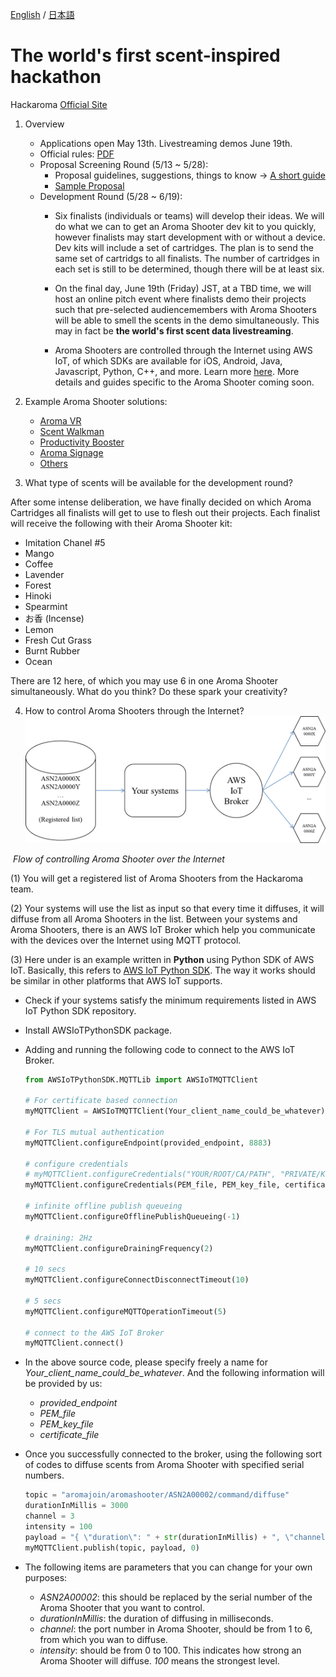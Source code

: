 [English](README.md) / [日本語](README-JP.md)
# The world's first scent-inspired hackathon

Hackaroma [Official Site](https://www.aromajoin.com/hackaroma)

1. Overview
   - Applications open May 13th. Livestreaming demos June 19th.
   - Official rules: [PDF](https://drive.google.com/file/d/1pwpCksr0kRWzzq3HsPF0bcMUr-uwWLaL/view)
   - Proposal Screening Round (5/13 ~ 5/28):
     - Proposal guidelines, suggestions, things to know → [A short guide](https://paper.dropbox.com/doc/Perfecting-your-Hackaroma-Proposal--AzWa4BFYALfWgkcztSeRTRhaAQ-8VblQZyV0ehKdyAmCSeOV)
     - [Sample Proposal](https://www.dropbox.com/s/9xcwgmslopemi94/200508_HackaromaProposalTemplate.pdf?dl=0)
   - Development Round (5/28 ~ 6/19):
     - Six finalists (individuals or teams) will develop their ideas. We will do what we can to get an Aroma Shooter dev kit to you quickly, however finalists may start development with or without a device. Dev kits will include a set of cartridges. The plan is to send the same set of cartridgs to all finalists. The number of cartridges in each set is still to be determined, though there will be at least six.

     - On the final day, June 19th (Friday) JST, at a TBD time, we will host an online pitch event where finalists demo their projects such that pre-selected audiencemembers with Aroma Shooters will be able to smell the scents in the demo simultaneously. This may in fact be **the world's first scent data livestreaming**.

     - Aroma Shooters are controlled through the Internet using AWS IoT, of which SDKs are available for iOS, Android, Java, Javascript, Python, C++, and more. Learn more [here](https://docs.aws.amazon.com/iot/latest/developerguide/iot-sdks.html). More details and guides specific to the Aroma Shooter coming soon.

2. Example Aroma Shooter solutions:
   - [Aroma VR](https://www.dropbox.com/s/9xse6isg22fhuw9/200109_VRHeroVideo.mp4?dl=0)
   - [Scent Walkman](https://www.youtube.com/watch?v=r9MUcdwxsR4)
   - [Productivity Booster](https://www.youtube.com/watch?v=p1f5A-vXAv8)
   - [Aroma Signage](https://aromajoin.com/solutions/aroma-signage)
   - [Others](https://aromajoin.com/solutions/arts-and-science)
   
3. What type of scents will be available for the development round?

After some intense deliberation, we have finally decided on which Aroma Cartridges all finalists will get to use to flesh out their projects. Each finalist will receive the following with their Aroma Shooter kit:

   - Imitation Chanel #5
   - Mango
   - Coffee
   - Lavender
   - Forest
   - Hinoki
   - Spearmint
   - お香 (Incense)
   - Lemon
   - Fresh Cut Grass
   - Burnt Rubber
   - Ocean

There are 12 here, of which you may use 6 in one Aroma Shooter simultaneously. What do you think? Do these spark your creativity?

4. How to control Aroma Shooters through the Internet?
![Flow of controlling Aroma Shooter via Internet](MQTT4AS.png)

​                                                   *Flow of controlling Aroma Shooter over the Internet*

(1) You will get a registered list of Aroma Shooters from the Hackaroma team.

(2) Your systems will use the list as input so that every time it diffuses, it will diffuse from all Aroma Shooters in the list. Between your systems and Aroma Shooters, there is an AWS IoT Broker which help you communicate with the devices over the Internet using MQTT protocol.

(3) Here under is an example written in **Python** using Python SDK of AWS IoT. Basically, this refers to [AWS IoT Python SDK](https://github.com/aws/aws-iot-device-sdk-python). The way it works should be similar in other platforms that AWS IoT supports.

- Check if your systems satisfy the minimum requirements listed in AWS IoT Python SDK repository.

- Install AWSIoTPythonSDK package.

- Adding and running the following code to connect to the AWS IoT Broker.

  ```python
  from AWSIoTPythonSDK.MQTTLib import AWSIoTMQTTClient
  
  # For certificate based connection
  myMQTTClient = AWSIoTMQTTClient(Your_client_name_could_be_whatever)
  
  # For TLS mutual authentication
  myMQTTClient.configureEndpoint(provided_endpoint, 8883)
  
  # configure credentials
  # myMQTTClient.configureCredentials("YOUR/ROOT/CA/PATH", "PRIVATE/KEY/PATH", "CERTIFICATE/PATH")
  myMQTTClient.configureCredentials(PEM_file, PEM_key_file, certificate_file)
  
  # infinite offline publish queueing
  myMQTTClient.configureOfflinePublishQueueing(-1)
  
  # draining: 2Hz
  myMQTTClient.configureDrainingFrequency(2)
  
  # 10 secs
  myMQTTClient.configureConnectDisconnectTimeout(10)
  
  # 5 secs
  myMQTTClient.configureMQTTOperationTimeout(5)
  
  # connect to the AWS IoT Broker
  myMQTTClient.connect()
  ```

  

- In the above source code, please specify freely a name for *Your_client_name_could_be_whatever*. And the following information will be provided by us:

  - *provided_endpoint*
  - *PEM_file*
  - *PEM_key_file*
  - *certificate_file*

- Once you successfully connected to the broker, using the following sort of codes to diffuse scents from Aroma Shooter with specified serial numbers.

  ```python
  topic = "aromajoin/aromashooter/ASN2A00002/command/diffuse"
  durationInMillis = 3000
  channel = 3
  intensity = 100
  payload = "{ \"duration\": " + str(durationInMillis) + ", \"channel\": " + str(channel) + ", \"intensity\": " + str(intensity) + ", \"booster\": false}"
  myMQTTClient.publish(topic, payload, 0)
  ```

- The following items are parameters that you can change for your own purposes:

  - *ASN2A00002*: this should be replaced by the serial number of the Aroma Shooter that you want to control.
  - *durationInMillis*: the duration of diffusing in milliseconds.
  - *channel*: the port number in Aroma Shooter, should be from 1 to 6, from which you wan to diffuse.
  - *intensity*: should be from 0 to 100. This indicates how strong an Aroma Shooter will diffuse. *100* means the strongest level.
